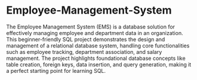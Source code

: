 # Employee-Management-System
The Employee Management System (EMS) is a database solution for effectively managing employee and department data in an organization. This beginner-friendly SQL project demonstrates the design and management of a relational database system, handling core functionalities such as employee tracking, department association, and salary management.
The project highlights foundational database concepts like table creation, foreign keys, data insertion, and query generation, making it a perfect starting point for learning SQL.
